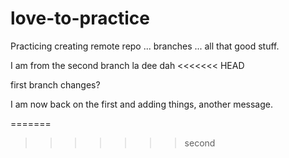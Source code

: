 # love-to-practice
Practicing creating remote repo ... branches ... all that good stuff.


I am from the second branch la dee dah
<<<<<<< HEAD


first branch changes?

I am now back on the first and adding things, another message. 

=======
>>>>>>> second
